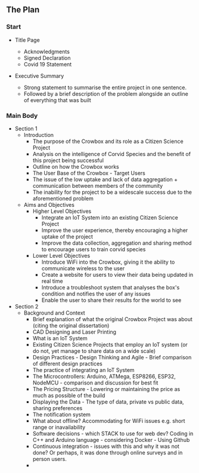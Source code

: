 ## The Plan

### Start
* Title Page 
  * Acknowledgments 
  * Signed Declaration 
  * Covid 19 Statement

* Executive Summary 
  * Strong statement to summarise the entire project in one sentence. 
  * Followed by a brief description of the problem alongside an outline of everything that was built  

### Main Body
* Section 1
  * Introduction 
    * The purpose of the Crowbox and its role as a Citizen Science Project 
    *  Analysis on the intelligence of Corvid Species and the benefit of this project being successful 
    *  Outline on how the Crowbox works
    *  The User Base of the Crowbox - Target Users
    *  The issue of the low uptake and lack of data aggregation + communication between members of the community 
    *  The inability for the project to be a widescale success due to the aforementioned problem 
  * Aims and Objectives
    * Higher Level Objectives 
      *  Integrate an IoT System into an existing Citizen Science Project
      *  Improve the user experience, thereby encouraging a higher uptake of the project
      *  Improve the data collection, aggregation and sharing method to encourage users to train corvid species
    *  Lower Level Objectives
       *  Introduce WiFi into the Crowbox, giving it the ability to communicate wireless to the user
       *  Create a website for users to view their data being updated in real time 
       *  Introduce a troubleshoot system that analyses the box's condition and notifies the user of any issues
       *  Enable the user to share their results for the world to see
* Section 2
  * Background and Context
    * Brief explanation of what the original Crowbox Project was about (citing the original dissertation)
    * CAD Designing and Laser Printing 
    * What is an IoT System
    * Existing Citizen Science Projects that employ an IoT system (or do not, yet manage to share data on a wide scale)
    * Design Practices - Design Thinking and Agile - Brief comparison of different design practices
    * The practice of integrating an IoT System
    * The Microcontrollers: Arduino, ATMega, ESP8266, ESP32, NodeMCU - comparison and discussion for best fit
    * The Pricing Structure - Lowering or maintaining the price as much as possible of the build 
    * Displaying the Data - The type of data, private vs public data, sharing preferences
    * The notification system 
    * What about offline? Accommodating for WiFi issues e.g. short range or inavailability 
    * Software decisions - which STACK to use for web dev? Coding in C++ and Arduino language - considering Docker - Using Github 
    * Continuous integration - issues with this and why it was not done? Or perhaps, it was done through online surveys and in person users.
    * 
    
